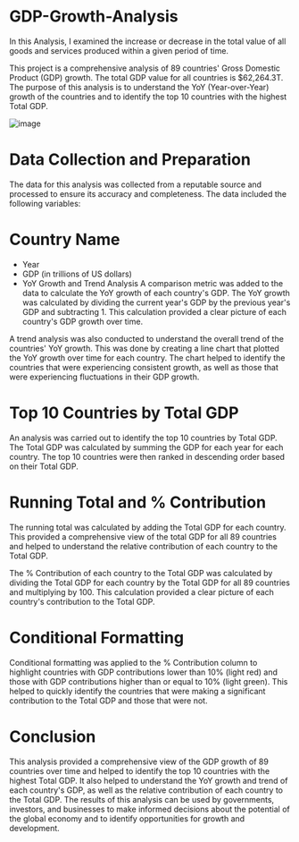 # GDP-Growth-Analysis
In this Analysis, I examined the increase or decrease in the total value of all goods and services produced within a given period of time.

This project is a comprehensive analysis of 89 countries' Gross Domestic Product (GDP) growth. The total GDP value for all countries is $62,264.3T. The purpose of this analysis is to understand the YoY (Year-over-Year) growth of the countries and to identify the top 10 countries with the highest Total GDP.

![image](https://user-images.githubusercontent.com/124893685/218312714-f1658084-cbc9-495e-916b-9f2dd0e6507a.png)

# Data Collection and Preparation
The data for this analysis was collected from a reputable source and processed to ensure its accuracy and completeness. The data included the following variables:

# Country Name
- Year
- GDP (in trillions of US dollars)
- YoY Growth and Trend Analysis
A comparison metric was added to the data to calculate the YoY growth of each country's GDP. The YoY growth was calculated by dividing the current year's GDP by the previous year's GDP and subtracting 1. This calculation provided a clear picture of each country's GDP growth over time.

A trend analysis was also conducted to understand the overall trend of the countries' YoY growth. This was done by creating a line chart that plotted the YoY growth over time for each country. The chart helped to identify the countries that were experiencing consistent growth, as well as those that were experiencing fluctuations in their GDP growth.

# Top 10 Countries by Total GDP
An analysis was carried out to identify the top 10 countries by Total GDP. The Total GDP was calculated by summing the GDP for each year for each country. The top 10 countries were then ranked in descending order based on their Total GDP.

# Running Total and % Contribution
The running total was calculated by adding the Total GDP for each country. This provided a comprehensive view of the total GDP for all 89 countries and helped to understand the relative contribution of each country to the Total GDP.

The % Contribution of each country to the Total GDP was calculated by dividing the Total GDP for each country by the Total GDP for all 89 countries and multiplying by 100. This calculation provided a clear picture of each country's contribution to the Total GDP.

# Conditional Formatting
Conditional formatting was applied to the % Contribution column to highlight countries with GDP contributions lower than 10% (light red) and those with GDP contributions higher than or equal to 10% (light green). This helped to quickly identify the countries that were making a significant contribution to the Total GDP and those that were not.

# Conclusion
This analysis provided a comprehensive view of the GDP growth of 89 countries over time and helped to identify the top 10 countries with the highest Total GDP. It also helped to understand the YoY growth and trend of each country's GDP, as well as the relative contribution of each country to the Total GDP. The results of this analysis can be used by governments, investors, and businesses to make informed decisions about the potential of the global economy and to identify opportunities for growth and development.
